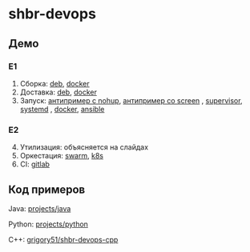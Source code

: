 # shbr-devops

## Демо

### E1

1. Cборка: [deb](/presentation/01-package-deb), [docker](/presentation/01-package-docker)
2. Доставка: [deb](/presentation/02-delivery-deb), [docker](/presentation/02-delivery-docker)
3. Запуск: [антипример с nohup](/presentation/03-run-NO_NOHUP), [антипример со screen](/presentation/03-run-NO_SCREEN)
   , [supervisor](/presentation/03-run-supervisor), [systemd](/presentation/03-run-systemd)
   , [docker](/presentation/03-run-docker), [ansible](/presentation/03-run-ansible)

### E2

4. Утилизация: объясняется на слайдах
5. Оркестация: [swarm](/presentation/05-orchestration-swarm), [k8s](/presentation/05-orchestration-k8s)
6. CI: [gitlab](/presentation/06-gitlab)

## Код примеров

Java: [projects/java](/projects/java)

Python: [projects/python](/projects/python)

C++: [grigory51/shbr-devops-cpp](https://github.com/grigory51/shbr-devops-cpp)
